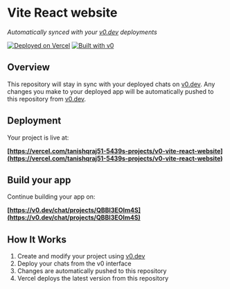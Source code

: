 # Vite React website

*Automatically synced with your [v0.dev](https://v0.dev) deployments*

[![Deployed on Vercel](https://img.shields.io/badge/Deployed%20on-Vercel-black?style=for-the-badge&logo=vercel)](https://vercel.com/tanishqraj51-5439s-projects/v0-vite-react-website)
[![Built with v0](https://img.shields.io/badge/Built%20with-v0.dev-black?style=for-the-badge)](https://v0.dev/chat/projects/QBBl3EOIm4S)

## Overview

This repository will stay in sync with your deployed chats on [v0.dev](https://v0.dev).
Any changes you make to your deployed app will be automatically pushed to this repository from [v0.dev](https://v0.dev).

## Deployment

Your project is live at:

**[https://vercel.com/tanishqraj51-5439s-projects/v0-vite-react-website](https://vercel.com/tanishqraj51-5439s-projects/v0-vite-react-website)**

## Build your app

Continue building your app on:

**[https://v0.dev/chat/projects/QBBl3EOIm4S](https://v0.dev/chat/projects/QBBl3EOIm4S)**

## How It Works

1. Create and modify your project using [v0.dev](https://v0.dev)
2. Deploy your chats from the v0 interface
3. Changes are automatically pushed to this repository
4. Vercel deploys the latest version from this repository